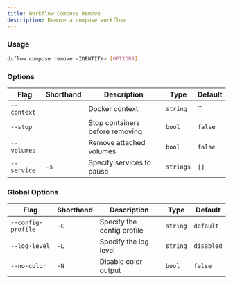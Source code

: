 ```yaml
---
title: Workflow Compose Remove 
description: Remove a compose workflow
---
```


### Usage

```bash [Terminal]
dxflow compose remove <IDENTITY> [OPTIONS]
```

### Options

| Flag | Shorthand | Description | Type | Default |
|------|-----------|-------------|------|---------|
| `--context` |  | Docker context | `string` | `` |
| `--stop` |  | Stop containers before removing | `bool` | `false` |
| `--volumes` |  | Remove attached volumes | `bool` | `false` |
| `--service` | `-s` | Specify services to pause | `strings` | `[]` |

### Global Options

| Flag | Shorthand | Description | Type | Default |
|------|-----------|-------------|------|---------|
| `--config-profile` | `-C` | Specify the config profile | `string` | `default` |
| `--log-level` | `-L` | Specify the log level | `string` | `disabled` |
| `--no-color` | `-N` | Disable color output | `bool` | `false` |

